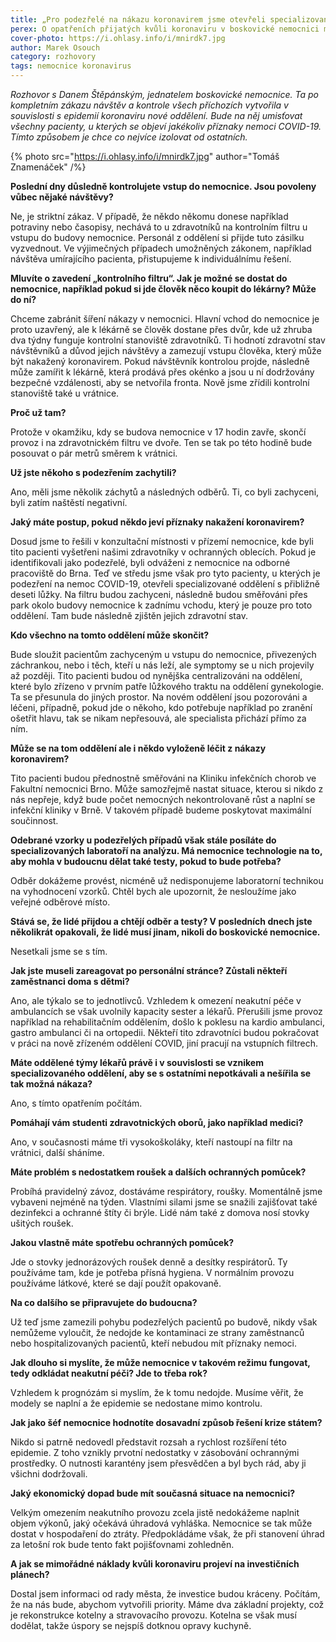 ```yaml
---
title: „Pro podezřelé na nákazu koronavirem jsme otevřeli specializované oddělení.“
perex: O opatřeních přijatých kvůli koronaviru v boskovické nemocnici mluví její šéf Dan Štěpánský.
cover-photo: https://i.ohlasy.info/i/mnirdk7.jpg
author: Marek Osouch
category: rozhovory
tags: nemocnice koronavirus
---
```


*Rozhovor s Danem Štěpánským, jednatelem boskovické nemocnice. Ta po kompletním zákazu návštěv a kontrole všech příchozích vytvořila v souvislosti s epidemií koronaviru nové oddělení. Bude na něj umisťovat všechny pacienty, u kterých se objeví jakékoliv příznaky nemoci COVID-19. Tímto způsobem je chce co nejvíce izolovat od ostatních.*

{% photo src="https://i.ohlasy.info/i/mnirdk7.jpg" author="Tomáš Znamenáček" /%}

**Poslední dny důsledně kontrolujete vstup do nemocnice. Jsou povoleny vůbec nějaké návštěvy?**

Ne, je striktní zákaz. V případě, že někdo někomu donese například potraviny nebo časopisy, nechává to u zdravotníků na kontrolním filtru u vstupu do budovy nemocnice. Personál z oddělení si přijde tuto zásilku vyzvednout. Ve výjimečných případech umožněných zákonem, například návštěva umírajícího pacienta, přistupujeme k individuálnímu řešení.

**Mluvíte o zavedení „kontrolního filtru“. Jak je možné se dostat do nemocnice, například pokud si jde člověk něco koupit do lékárny? Může do ní?**

Chceme zabránit šíření nákazy v nemocnici. Hlavní vchod do nemocnice je proto uzavřený, ale k lékárně se člověk dostane přes dvůr, kde už zhruba dva týdny funguje kontrolní stanoviště zdravotníků. Ti hodnotí zdravotní stav návštěvníků a důvod jejich návštěvy a zamezují vstupu člověka, který může být nakažený koronavirem. Pokud návštěvník kontrolou projde, následně může zamířit k lékárně, která prodává přes okénko a jsou u ní dodržovány bezpečné vzdálenosti, aby se netvořila fronta. Nově jsme zřídili kontrolní stanoviště také u vrátnice.

**Proč už tam?**

Protože v okamžiku, kdy se budova nemocnice v 17 hodin zavře, skončí provoz i na zdravotnickém filtru ve dvoře. Ten se tak po této hodině bude posouvat o pár metrů směrem k vrátnici.

**Už jste někoho s podezřením zachytili?**

Ano, měli jsme několik záchytů a následných odběrů. Ti, co byli zachyceni, byli zatím naštěstí negativní.

**Jaký máte postup, pokud někdo jeví příznaky nakažení koronavirem?**

Dosud jsme to řešili v konzultační místnosti v přízemí nemocnice, kde byli tito pacienti vyšetřeni našimi zdravotníky v ochranných oblecích. Pokud je identifikovali jako podezřelé, byli odváženi z nemocnice na odborné pracoviště do Brna. Teď ve středu jsme však pro tyto pacienty, u kterých je podezření na nemoc COVID-19, otevřeli specializované oddělení s přibližně deseti lůžky. Na filtru budou zachyceni, následně budou směřováni přes park okolo budovy nemocnice k zadnímu vchodu, který je pouze pro toto oddělení. Tam bude následně zjištěn jejich zdravotní stav.

**Kdo všechno na tomto oddělení může skončit?**

Bude sloužit pacientům zachyceným u vstupu do nemocnice, přivezených záchrankou, nebo i těch, kteří u nás leží, ale symptomy se u nich projevily až později. Tito pacienti budou od nynějška centralizováni na oddělení, které bylo zřízeno v prvním patře lůžkového traktu na oddělení gynekologie. Ta se přesunula do jiných prostor. Na novém oddělení jsou pozorováni a léčeni, případně, pokud jde o někoho, kdo potřebuje například po zranění ošetřit hlavu, tak se nikam nepřesouvá, ale specialista přichází přímo za ním.

**Může se na tom oddělení ale i někdo vyloženě léčit z nákazy koronavirem?**

Tito pacienti budou přednostně směřováni na Kliniku infekčních chorob ve Fakultní nemocnici Brno. Může samozřejmě nastat situace, kterou si nikdo z nás nepřeje, když bude počet nemocných nekontrolovaně růst a naplní se infekční kliniky v Brně. V takovém případě budeme poskytovat maximální součinnost.

**Odebrané vzorky u podezřelých případů však stále posíláte do specializovaných laboratoří na analýzu. Má nemocnice technologie na to, aby mohla v budoucnu dělat také testy, pokud to bude potřeba?**

Odběr dokážeme provést, nicméně už nedisponujeme laboratorní technikou na vyhodnocení vzorků. Chtěl bych ale upozornit, že nesloužíme jako veřejné odběrové místo.

**Stává se, že lidé přijdou a chtějí odběr a testy? V posledních dnech jste několikrát opakovali, že lidé musí jinam, nikoli do boskovické nemocnice.**

Nesetkali jsme se s tím.

**Jak jste museli zareagovat po personální stránce? Zůstali někteří zaměstnanci doma s dětmi?**

Ano, ale týkalo se to jednotlivců. Vzhledem k omezení neakutní péče v ambulancích se však uvolnily kapacity sester a lékařů. Přerušili jsme provoz například na rehabilitačním oddělením, došlo k poklesu na kardio ambulanci, gastro ambulanci či na ortopedii. Někteří tito zdravotníci budou pokračovat v práci na nově zřízeném oddělení COVID, jiní pracují na vstupních filtrech.

**Máte oddělené týmy lékařů právě i v souvislosti se vznikem specializovaného oddělení, aby se s ostatními nepotkávali a nešířila se tak možná nákaza?**

Ano, s tímto opatřením počítám.

**Pomáhají vám studenti zdravotnických oborů, jako například medici?**

Ano, v současnosti máme tři vysokoškoláky, kteří nastoupí na filtr na vrátnici, další sháníme.

**Máte problém s nedostatkem roušek a dalších ochranných pomůcek?**

Probíhá pravidelný závoz, dostáváme respirátory, roušky. Momentálně jsme vybaveni nejméně na týden. Vlastními silami jsme se snažili zajišťovat také dezinfekci a ochranné štíty či brýle. Lidé nám také z domova nosí stovky ušitých roušek.

**Jakou vlastně máte spotřebu ochranných pomůcek?**

Jde o stovky jednorázových roušek denně a desítky respirátorů. Ty používáme tam, kde je potřeba přísná hygiena. V normálním provozu používáme látkové, které se dají použít opakovaně.

**Na co dalšího se připravujete do budoucna?**

Už teď jsme zamezili pohybu podezřelých pacientů po budově, nikdy však nemůžeme vyloučit, že nedojde ke kontaminaci ze strany zaměstnanců nebo hospitalizovaných pacientů, kteří nebudou mít příznaky nemoci.

**Jak dlouho si myslíte, že může nemocnice v takovém režimu fungovat, tedy odkládat neakutní péči? Jde to třeba rok?**

Vzhledem k prognózám si myslím, že k tomu nedojde. Musíme věřit, že modely se naplní a že epidemie se nedostane mimo kontrolu.

**Jak jako šéf nemocnice hodnotíte dosavadní způsob řešení krize státem?**

Nikdo si patrně nedovedl představit rozsah a rychlost rozšíření této epidemie. Z toho vznikly prvotní nedostatky v zásobování ochrannými prostředky. O nutnosti karantény jsem přesvědčen a byl bych rád, aby ji všichni dodržovali.

**Jaký ekonomický dopad bude mít současná situace na nemocnici?**

Velkým omezením neakutního provozu zcela jistě nedokážeme naplnit objem výkonů, jaký očekává úhradová vyhláška. Nemocnice se tak může dostat v hospodaření do ztráty. Předpokládáme však, že při stanovení úhrad za letošní rok bude tento fakt pojišťovnami zohledněn.

**A jak se mimořádné náklady kvůli koronaviru projeví na investičních plánech?**

Dostal jsem informaci od rady města, že investice budou kráceny. Počítám, že na nás bude, abychom vytvořili priority. Máme dva základní projekty, což je rekonstrukce kotelny a stravovacího provozu. Kotelna se však musí dodělat, takže úspory se nejspíš dotknou opravy kuchyně.
